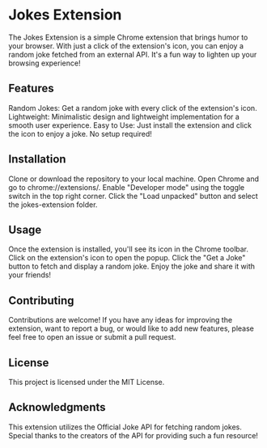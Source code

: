 # Jokes Extension
The Jokes Extension is a simple Chrome extension that brings humor to your browser. With just a click of the extension's icon, you can enjoy a random joke fetched from an external API. It's a fun way to lighten up your browsing experience!

## Features
Random Jokes: Get a random joke with every click of the extension's icon.
Lightweight: Minimalistic design and lightweight implementation for a smooth user experience.
Easy to Use: Just install the extension and click the icon to enjoy a joke. No setup required!
## Installation
Clone or download the repository to your local machine.
Open Chrome and go to chrome://extensions/.
Enable "Developer mode" using the toggle switch in the top right corner.
Click the "Load unpacked" button and select the jokes-extension folder.
## Usage
Once the extension is installed, you'll see its icon in the Chrome toolbar.
Click on the extension's icon to open the popup.
Click the "Get a Joke" button to fetch and display a random joke.
Enjoy the joke and share it with your friends!
## Contributing
Contributions are welcome! If you have any ideas for improving the extension, want to report a bug, or would like to add new features, please feel free to open an issue or submit a pull request.

## License
This project is licensed under the MIT License.

## Acknowledgments
This extension utilizes the Official Joke API for fetching random jokes. Special thanks to the creators of the API for providing such a fun resource!

